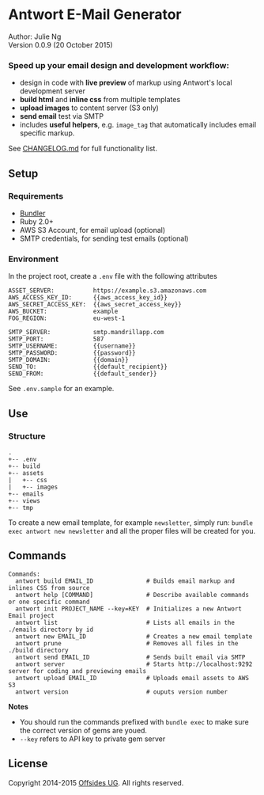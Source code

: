 # Antwort E-Mail Generator

Author: Julie Ng  
Version 0.0.9 (20 October 2015)


### Speed up your email design and development workflow:

- design in code with **live preview** of markup using Antwort's local development server
- **build html** and **inline css** from multiple templates
- **upload images** to content server (S3 only)
- **send email** test via SMTP
- includes **useful helpers**, e.g. `image_tag` that automatically includes email specific markup.

See [CHANGELOG.md](https://github.com/jng5/antwort-generator/blob/master/CHANGELOG.md) for full functionality list.

## Setup

### Requirements

- [Bundler](http://bundler.io/)
- Ruby 2.0+
- AWS S3 Account, for email upload (optional)
- SMTP credentials, for sending test emails (optional)

### Environment 

In the project root, create a `.env` file with the following attributes


    ASSET_SERVER:           https://example.s3.amazonaws.com
    AWS_ACCESS_KEY_ID:      {{aws_access_key_id}}
    AWS_SECRET_ACCESS_KEY:  {{aws_secret_access_key}}  
    AWS_BUCKET:             example
    FOG_REGION:             eu-west-1
                            
    SMTP_SERVER:            smtp.mandrillapp.com
    SMTP_PORT:              587
    SMTP_USERNAME:          {{username}}
    SMTP_PASSWORD:          {{password}}
    SMTP_DOMAIN:            {{domain}}
    SEND_TO:                {{default_recipient}}
    SEND_FROM:              {{default_sender}}

See `.env.sample` for an example.

## Use

### Structure

    .
    +-- .env
    +-- build
    +-- assets
    |   +-- css
    |   +-- images
    +-- emails
    +-- views
    +-- tmp


To create a new email template, for example `newsletter`, simply run: `bundle exec antwort new newsletter` and all the proper files will be created for you.



## Commands


```
Commands:
  antwort build EMAIL_ID               # Builds email markup and inlines CSS from source
  antwort help [COMMAND]               # Describe available commands or one specific command
  antwort init PROJECT_NAME --key=KEY  # Initializes a new Antwort Email project
  antwort list                         # Lists all emails in the ./emails directory by id
  antwort new EMAIL_ID                 # Creates a new email template
  antwort prune                        # Removes all files in the ./build directory
  antwort send EMAIL_ID                # Sends built email via SMTP
  antwort server                       # Starts http://localhost:9292 server for coding and previewing emails
  antwort upload EMAIL_ID              # Uploads email assets to AWS S3
  antwort version                      # ouputs version number
```

__Notes__ 

- You should run the commands prefixed with `bundle exec` to make sure the correct version of gems are youed.
- `--key` refers to API key to private gem server


## License

Copyright 2014-2015 [Offsides UG](http://offsides.io). All rights reserved.